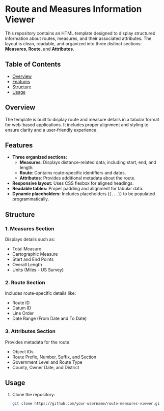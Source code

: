 # Route and Measures Information Viewer

This repository contains an HTML template designed to display structured information about routes, measures, and their associated attributes. The layout is clean, readable, and organized into three distinct sections: **Measures**, **Route**, and **Attributes**.

## Table of Contents
- [Overview](#overview)
- [Features](#features)
- [Structure](#structure)
- [Usage](#usage)

## Overview
The template is built to display route and measure details in a tabular format for web-based applications. It includes proper alignment and styling to ensure clarity and a user-friendly experience.

## Features
- **Three organized sections:**  
  - **Measures**: Displays distance-related data, including start, end, and length.
  - **Route**: Contains route-specific identifiers and dates.
  - **Attributes**: Provides additional metadata about the route.
- **Responsive layout:** Uses CSS flexbox for aligned headings.
- **Readable tables:** Proper padding and alignment for tabular data.
- **Dynamic placeholders:** Includes placeholders (`{...}`) to be populated programmatically.

## Structure
### 1. **Measures Section**
Displays details such as:
- Total Measure
- Cartographic Measure
- Start and End Points
- Overall Length
- Units (Miles - US Survey)

### 2. **Route Section**
Includes route-specific details like:
- Route ID
- Datum ID
- Line Order
- Date Range (From Date and To Date)

### 3. **Attributes Section**
Provides metadata for the route:
- Object IDs
- Route Prefix, Number, Suffix, and Section
- Government Level and Route Type
- County, Owner Date, and District

## Usage
1. Clone the repository:
   ```bash
   git clone https://github.com/your-username/route-measures-viewer.git
